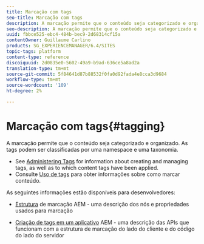 ```yaml
---
title: Marcação com tags
seo-title: Marcação com tags
description: A marcação permite que o conteúdo seja categorizado e organizado
seo-description: A marcação permite que o conteúdo seja categorizado e organizado
uuid: fbbce525-ebc4-484b-bec9-2d68314cf15a
contentOwner: Guillaume Carlino
products: SG_EXPERIENCEMANAGER/6.4/SITES
topic-tags: platform
content-type: reference
discoiquuid: 2d0835e0-5602-49a9-b9ad-636ce5a8ad2a
translation-type: tm+mt
source-git-commit: 5f84641d87b88532f0fa0d92fada4e8cca3d9684
workflow-type: tm+mt
source-wordcount: '109'
ht-degree: 2%

---
```



# Marcação com tags{#tagging}

A marcação permite que o conteúdo seja categorizado e organizado. As tags podem ser classificadas por uma namespace e uma taxonomia.

* See [Administering Tags](/help/sites-administering/tags.md) for information about creating and managing tags, as well as to which content tags have been applied.
* Consulte [Uso de tags](/help/sites-authoring/tags.md) para obter informações sobre como marcar conteúdo.

As seguintes informações estão disponíveis para desenvolvedores:

* [Estrutura](/help/sites-developing/framework.md) de marcação AEM - uma descrição dos nós e propriedades usados para marcação

* [Criação de tags em um aplicativo](/help/sites-developing/building.md) AEM - uma descrição das APIs que funcionam com a estrutura de marcação do lado do cliente e do código do lado do servidor